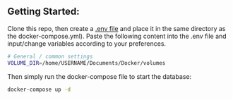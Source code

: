 

## Getting Started:
Clone this repo, then create a [.env file](.env) and place it in the same directory as the docker-compose.yml). Paste the following content into the .env file and input/change variables according to your preferences.

```bash
# General / common settings
VOLUME_DIR=/home/USERNAME/Documents/Docker/volumes
```

Then simply run the docker-compose file to start the database:

```bash
docker-compose up -d
```